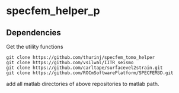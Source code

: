# specfem_helper_p

## Dependencies
Get the utility functions

    git clone https://github.com/thurinj/specfem_tomo_helper
    git clone https://github.com/vsilwal/IITR_seismo
    git clone https://github.com/carltape/surfacevel2strain.git
    git clone https://github.com/ROCmSoftwarePlatform/SPECFEM3D.git
  
add all matlab directories of above repositories to matlab path.

